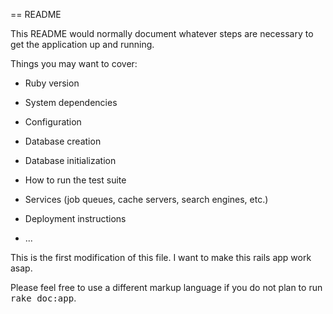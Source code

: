 == README

This README would normally document whatever steps are necessary to get the
application up and running.

Things you may want to cover:

* Ruby version

* System dependencies

* Configuration

* Database creation

* Database initialization

* How to run the test suite

* Services (job queues, cache servers, search engines, etc.)

* Deployment instructions

* ...

This is the first modification of this file. I want to make this rails app work asap.


Please feel free to use a different markup language if you do not plan to run
<tt>rake doc:app</tt>.
